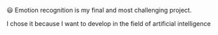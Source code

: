 😃 Emotion recognition is my final and most challenging project.

I chose it because I want to develop in the field of artificial intelligence
